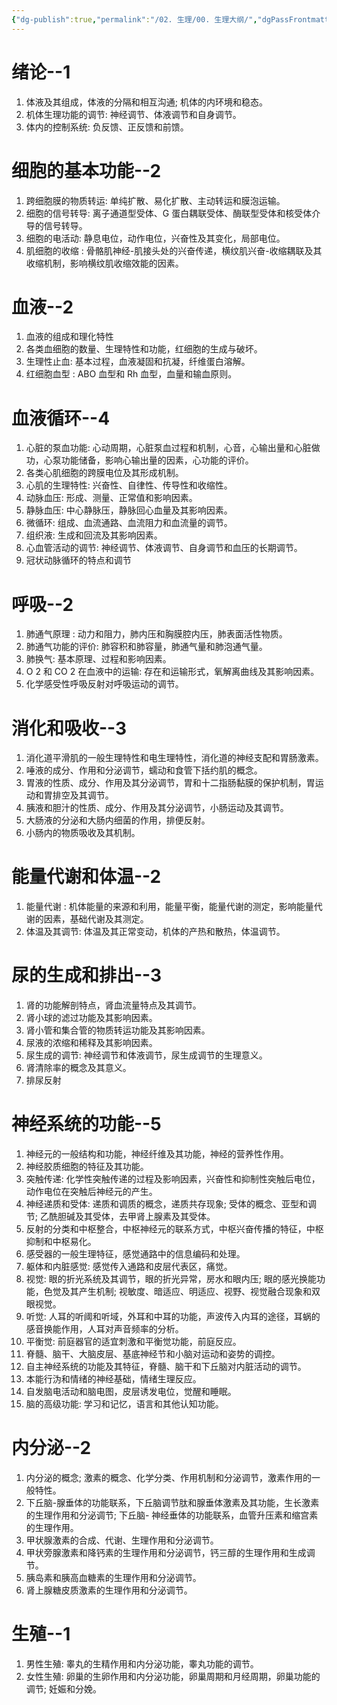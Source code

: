 ```yaml
---
{"dg-publish":true,"permalink":"/02. 生理/00. 生理大纲/","dgPassFrontmatter":true}
---
```


# 绪论--1
1. 体液及其组成，体液的分隔和相互沟通; 机体的内环境和稳态。 
2. 机体生理功能的调节: 神经调节、体液调节和自身调节。
3. 体内的控制系统: 负反馈、正反馈和前馈。
# 细胞的基本功能--2
1. 跨细胞膜的物质转运: 单纯扩散、易化扩散、主动转运和膜泡运输。
2. 细胞的信号转导: 离子通道型受体、G 蛋白耦联受体、酶联型受体和核受体介导的信号转导。
3. 细胞的电活动: 静息电位，动作电位，兴奋性及其变化，局部电位。 
4. 肌细胞的收缩 : 骨骼肌神经-肌接头处的兴奋传递，横纹肌兴奋-收缩耦联及其收缩机制，影响横纹肌收缩效能的因素。
# 血液--2
1. 血液的组成和理化特性
2. 各类血细胞的数量、生理特性和功能，红细胞的生成与破坏。 
3. 生理性止血: 基本过程，血液凝固和抗凝，纤维蛋白溶解。
4. 红细胞血型 : ABO 血型和 Rh 血型，血量和输血原则。
# 血液循环--4
1. 心脏的泵血功能: 心动周期，心脏泵血过程和机制，心音，心输出量和心脏做功，心泵功能储备，影响心输出量的因素，心功能的评价。
2. 各类心肌细胞的跨膜电位及其形成机制。
3. 心肌的生理特性: 兴奋性、自律性、传导性和收缩性。
4. 动脉血压: 形成、测量、正常值和影响因素。
5. 静脉血压: 中心静脉压，静脉回心血量及其影响因素。 
6. 微循环: 组成、血流通路、血流阻力和血流量的调节。
7. 组织液: 生成和回流及其影响因素。
8. 心血管活动的调节: 神经调节、体液调节、自身调节和血压的长期调节。
9. 冠状动脉循环的特点和调节
# 呼吸--2
1. 肺通气原理 : 动力和阻力，肺内压和胸膜腔内压，肺表面活性物质。
2. 肺通气功能的评价: 肺容积和肺容量，肺通气量和肺泡通气量。 
3. 肺换气: 基本原理、过程和影响因素。
4. O 2 和 CO 2 在血液中的运输: 存在和运输形式，氧解离曲线及其影响因素。
5. 化学感受性呼吸反射对呼吸运动的调节。
# 消化和吸收--3
1. 消化道平滑肌的一般生理特性和电生理特性，消化道的神经支配和胃肠激素。
2. 唾液的成分、作用和分泌调节，蠕动和食管下括约肌的概念。
3. 胃液的性质、成分、作用及其分泌调节，胃和十二指肠黏膜的保护机制，胃运动和胃排空及其调节。
4. 胰液和胆汁的性质、成分、作用及其分泌调节，小肠运动及其调节。
5. 大肠液的分泌和大肠内细菌的作用，排便反射。 
6. 小肠内的物质吸收及其机制。
# 能量代谢和体温--2
1. 能量代谢 : 机体能量的来源和利用，能量平衡，能量代谢的测定，影响能量代谢的因素，基础代谢及其测定。
2. 体温及其调节: 体温及其正常变动，机体的产热和散热，体温调节。
# 尿的生成和排出--3
1. 肾的功能解剖特点，肾血流量特点及其调节。
2. 肾小球的滤过功能及其影响因素。 
3. 肾小管和集合管的物质转运功能及其影响因素。
4. 尿液的浓缩和稀释及其影响因素。
5. 尿生成的调节: 神经调节和体液调节，尿生成调节的生理意义。 
6. 肾清除率的概念及其意义。
7. 排尿反射
# 神经系统的功能--5
1. 神经元的一般结构和功能，神经纤维及其功能，神经的营养性作用。 
2. 神经胶质细胞的特征及其功能。
3. 突触传递: 化学性突触传递的过程及影响因素，兴奋性和抑制性突触后电位，动作电位在突触后神经元的产生。
4. 神经递质和受体: 递质和调质的概念，递质共存现象; 受体的概念、亚型和调节; 乙酰胆碱及其受体，去甲肾上腺素及其受体。
5. 反射的分类和中枢整合，中枢神经元的联系方式，中枢兴奋传播的特征，中枢抑制和中枢易化。
6. 感受器的一般生理特征，感觉通路中的信息编码和处理。 
7. 躯体和内脏感觉: 感觉传入通路和皮层代表区，痛觉。
8. 视觉: 眼的折光系统及其调节，眼的折光异常，房水和眼内压; 眼的感光换能功能，色觉及其产生机制; 视敏度、暗适应、明适应、视野、视觉融合现象和双眼视觉。
9. 听觉: 人耳的听阈和听域，外耳和中耳的功能，声波传入内耳的途径，耳蜗的感音换能作用，人耳对声音频率的分析。
10. 平衡觉: 前庭器官的适宜刺激和平衡觉功能，前庭反应。
11. 脊髓、脑干、大脑皮层、基底神经节和小脑对运动和姿势的调控。
12. 自主神经系统的功能及其特征，脊髓、脑干和下丘脑对内脏活动的调节。
13. 本能行沩和情绪的神经基础，情绪生理反应。
14. 自发脑电活动和脑电图，皮层诱发电位，觉醒和睡眠。 
15. 脑的高级功能: 学习和记忆，语言和其他认知功能。
# 内分泌--2
1. 内分泌的概念; 激素的概念、化学分类、作用机制和分泌调节，激素作用的一般特性。
2. 下丘脑-腺垂体的功能联系，下丘脑调节肽和腺垂体激素及其功能，生长激素的生理作用和分泌调节; 下丘脑- 神经垂体的功能联系，血管升压素和缩宫素的生理作用。
3. 甲状腺激素的合成、代谢、生理作用和分泌调节。
4. 甲状旁腺激素和降钙素的生理作用和分泌调节，钙三醇的生理作用和生成调节。
5. 胰岛素和胰高血糖素的生理作用和分泌调节。 
6. 肾上腺糖皮质激素的生理作用和分泌调节。
# 生殖--1
1. 男性生殖: 睾丸的生精作用和内分泌功能，睾丸功能的调节。
2. 女性生殖: 卵巢的生卵作用和内分泌功能，卵巢周期和月经周期，卵巢功能的调节; 妊娠和分娩。